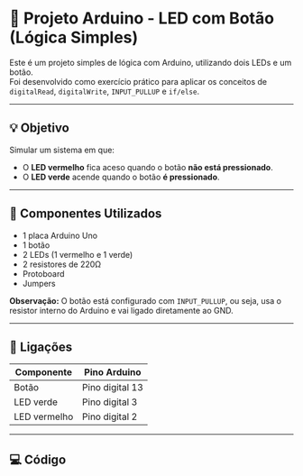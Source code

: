 # 🔘 Projeto Arduino - LED com Botão (Lógica Simples)

Este é um projeto simples de lógica com Arduino, utilizando dois LEDs e um botão.  
Foi desenvolvido como exercício prático para aplicar os conceitos de `digitalRead`, `digitalWrite`, `INPUT_PULLUP` e `if/else`.

---

## 💡 Objetivo

Simular um sistema em que:
- O **LED vermelho** fica aceso quando o botão **não está pressionado**.
- O **LED verde** acende quando o botão **é pressionado**.

---

## 🧰 Componentes Utilizados

- 1 placa Arduino Uno  
- 1 botão  
- 2 LEDs (1 vermelho e 1 verde)  
- 2 resistores de 220Ω  
- Protoboard  
- Jumpers  

**Observação:** O botão está configurado com `INPUT_PULLUP`, ou seja, usa o resistor interno do Arduino e vai ligado diretamente ao GND.

---

## 🔌 Ligações

| Componente     | Pino Arduino     |
|----------------|------------------|
| Botão          | Pino digital 13  |
| LED verde      | Pino digital 3   |
| LED vermelho   | Pino digital 2   |

---

## 💻 Código
